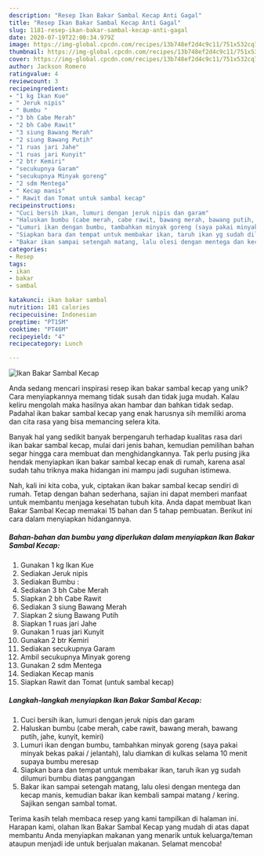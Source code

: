 ```yaml
---
description: "Resep Ikan Bakar Sambal Kecap Anti Gagal"
title: "Resep Ikan Bakar Sambal Kecap Anti Gagal"
slug: 1181-resep-ikan-bakar-sambal-kecap-anti-gagal
date: 2020-07-19T22:00:34.979Z
image: https://img-global.cpcdn.com/recipes/13b748ef2d4c9c11/751x532cq70/ikan-bakar-sambal-kecap-foto-resep-utama.jpg
thumbnail: https://img-global.cpcdn.com/recipes/13b748ef2d4c9c11/751x532cq70/ikan-bakar-sambal-kecap-foto-resep-utama.jpg
cover: https://img-global.cpcdn.com/recipes/13b748ef2d4c9c11/751x532cq70/ikan-bakar-sambal-kecap-foto-resep-utama.jpg
author: Jackson Romero
ratingvalue: 4
reviewcount: 3
recipeingredient:
- "1 kg Ikan Kue"
- " Jeruk nipis"
- " Bumbu "
- "3 bh Cabe Merah"
- "2 bh Cabe Rawit"
- "3 siung Bawang Merah"
- "2 siung Bawang Putih"
- "1 ruas jari Jahe"
- "1 ruas jari Kunyit"
- "2 btr Kemiri"
- "secukupnya Garam"
- "secukupnya Minyak goreng"
- "2 sdm Mentega"
- " Kecap manis"
- " Rawit dan Tomat untuk sambal kecap"
recipeinstructions:
- "Cuci bersih ikan, lumuri dengan jeruk nipis dan garam"
- "Haluskan bumbu (cabe merah, cabe rawit, bawang merah, bawang putih, jahe, kunyit, kemiri)"
- "Lumuri ikan dengan bumbu, tambahkan minyak goreng (saya pakai minyak bekas pakai / jelantah), lalu diamkan di kulkas selama 10 menit supaya bumbu meresap"
- "Siapkan bara dan tempat untuk membakar ikan, taruh ikan yg sudah dilumuri bumbu diatas panggangan"
- "Bakar ikan sampai setengah matang, lalu olesi dengan mentega dan kecap manis, kemudian bakar ikan kembali sampai matang / kering. Sajikan sengan sambal tomat."
categories:
- Resep
tags:
- ikan
- bakar
- sambal

katakunci: ikan bakar sambal 
nutrition: 181 calories
recipecuisine: Indonesian
preptime: "PT15M"
cooktime: "PT46M"
recipeyield: "4"
recipecategory: Lunch

---
```



![Ikan Bakar Sambal Kecap](https://img-global.cpcdn.com/recipes/13b748ef2d4c9c11/751x532cq70/ikan-bakar-sambal-kecap-foto-resep-utama.jpg)

Anda sedang mencari inspirasi resep ikan bakar sambal kecap yang unik? Cara menyiapkannya memang tidak susah dan tidak juga mudah. Kalau keliru mengolah maka hasilnya akan hambar dan bahkan tidak sedap. Padahal ikan bakar sambal kecap yang enak harusnya sih memiliki aroma dan cita rasa yang bisa memancing selera kita.



Banyak hal yang sedikit banyak berpengaruh terhadap kualitas rasa dari ikan bakar sambal kecap, mulai dari jenis bahan, kemudian pemilihan bahan segar hingga cara membuat dan menghidangkannya. Tak perlu pusing jika hendak menyiapkan ikan bakar sambal kecap enak di rumah, karena asal sudah tahu triknya maka hidangan ini mampu jadi suguhan istimewa.


Nah, kali ini kita coba, yuk, ciptakan ikan bakar sambal kecap sendiri di rumah. Tetap dengan bahan sederhana, sajian ini dapat memberi manfaat untuk membantu menjaga kesehatan tubuh kita. Anda dapat membuat Ikan Bakar Sambal Kecap memakai 15 bahan dan 5 tahap pembuatan. Berikut ini cara dalam menyiapkan hidangannya.

<!--inarticleads1-->

##### Bahan-bahan dan bumbu yang diperlukan dalam menyiapkan Ikan Bakar Sambal Kecap:

1. Gunakan 1 kg Ikan Kue
1. Sediakan  Jeruk nipis
1. Sediakan  Bumbu :
1. Sediakan 3 bh Cabe Merah
1. Siapkan 2 bh Cabe Rawit
1. Sediakan 3 siung Bawang Merah
1. Siapkan 2 siung Bawang Putih
1. Siapkan 1 ruas jari Jahe
1. Gunakan 1 ruas jari Kunyit
1. Gunakan 2 btr Kemiri
1. Sediakan secukupnya Garam
1. Ambil secukupnya Minyak goreng
1. Gunakan 2 sdm Mentega
1. Sediakan  Kecap manis
1. Siapkan  Rawit dan Tomat (untuk sambal kecap)




<!--inarticleads2-->

##### Langkah-langkah menyiapkan Ikan Bakar Sambal Kecap:

1. Cuci bersih ikan, lumuri dengan jeruk nipis dan garam
1. Haluskan bumbu (cabe merah, cabe rawit, bawang merah, bawang putih, jahe, kunyit, kemiri)
1. Lumuri ikan dengan bumbu, tambahkan minyak goreng (saya pakai minyak bekas pakai / jelantah), lalu diamkan di kulkas selama 10 menit supaya bumbu meresap
1. Siapkan bara dan tempat untuk membakar ikan, taruh ikan yg sudah dilumuri bumbu diatas panggangan
1. Bakar ikan sampai setengah matang, lalu olesi dengan mentega dan kecap manis, kemudian bakar ikan kembali sampai matang / kering. Sajikan sengan sambal tomat.




Terima kasih telah membaca resep yang kami tampilkan di halaman ini. Harapan kami, olahan Ikan Bakar Sambal Kecap yang mudah di atas dapat membantu Anda menyiapkan makanan yang menarik untuk keluarga/teman ataupun menjadi ide untuk berjualan makanan. Selamat mencoba!
